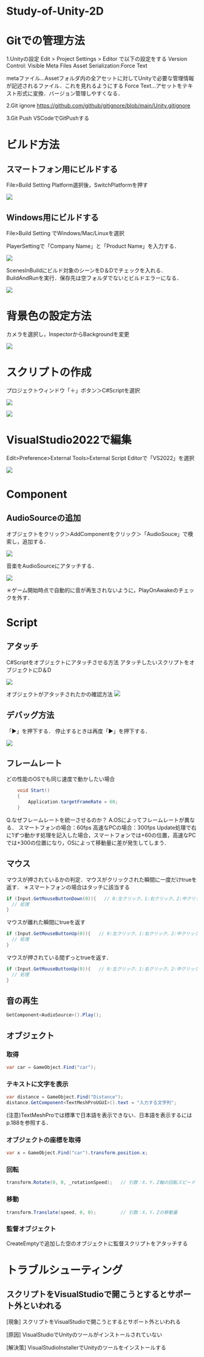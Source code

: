# Study-of-Unity-2D

# Gitでの管理方法
1.Unityの設定
Edit > Project Settings > Editor で以下の設定をする
Version Control: Visible Meta Files
Asset Serialization:Force Text

metaファイル…Assetフォルダ内の全アセットに対してUnityで必要な管理情報が記述されるファイル．これを見れるようにする
Force Text…アセットをテキスト形式に変換．バージョン管理しやすくなる．

2.Git ignore
https://github.com/github/gitignore/blob/main/Unity.gitignore

3.Git Push
VSCodeでGitPushする

# ビルド方法
## スマートフォン用にビルドする
File>Build Setting
Platform選択後，SwitchPlatformを押す

![](./Picture/BuildSetting.png)

## Windows用にビルドする
File>Build Setting
でWindows/Mac/Linuxを選択

PlayerSettingで「Company Name」と「Product Name」を入力する．

![](./Picture/PlayerSetting.png)

ScenesInBuildにビルド対象のシーンをD＆Dでチェックを入れる．
BuildAndRunを実行．保存先は空フォルダでないとビルドエラーになる．

![](./Picture/ScenesInBuild.png)

# 背景色の設定方法
カメラを選択し，InspectorからBackgroundを変更

![](./Picture/BackgroundSetting.png)

# スクリプトの作成
プロジェクトウィンドウ「＋」ボタン＞C#Scriptを選択

![](./Picture/CreateCSharpScript1.png)

![](./Picture/CreateCSharpScript2.png)


# VisualStudio2022で編集
Edit>Preference>External Tools>External Script Editorで「VS2022」を選択

![](./Picture/ExternalTools.png)

# Component
## AudioSourceの追加
オブジェクトをクリック＞AddComponentをクリック＞「AudioSouce」で検索し，追加する．

![](./Picture/AddAudioComponent.png)

音楽をAudioSourceにアタッチする．

![](./Picture/AttachAudioSource.png)

＊ゲーム開始時点で自動的に音が再生されないように，PlayOnAwakeのチェックを外す．

# Script
## アタッチ
C#Scriptをオブジェクトにアタッチさせる方法
アタッチしたいスクリプトをオブジェクトにD＆D

![](./Picture/ScriptAttach.png)

オブジェクトがアタッチされたかの確認方法
![](./Picture/AfterScriptAttach.png)

## デバッグ方法
「▶」を押下する．
停止するときは再度「▶」を押下する．

![](./Picture/DebugStart.png)

## フレームレート
どの性能のOSでも同じ速度で動かしたい場合

~~~C#
    void Start()
    {
        Application.targetFrameRate = 60;
    }
~~~

Q.なぜフレームレートを統一させるのか？
A.OSによってフレームレートが異なる．
スマートフォンの場合：60fps
高速なPCの場合：300fps
Update処理で右に1ずつ動かす処理を記入した場合，スマートフォンでは+60の位置，高速なPCでは+300の位置になり，OSによって移動量に差が発生してしまう．

## マウス
マウスが押されているかの判定．マウスがクリックされた瞬間に一度だけtrueを返す．
＊スマートフォンの場合はタッチに該当する

~~~C#
if (Input.GetMouseButtonDown(0)){   // 0:左クリック，1:右クリック，2:中クリック
  // 処理
}
~~~

マウスが離れた瞬間にtrueを返す

~~~C#
if (Input.GetMouseButtonUp(0)){   // 0:左クリック，1:右クリック，2:中クリック
  // 処理
}
~~~

マウスが押されている間ずっとtrueを返す．

~~~C#
if (Input.GetMouseButtonUp(0)){   // 0:左クリック，1:右クリック，2:中クリック
  // 処理
}
~~~

## 音の再生

~~~C#
GetComponent<AudioSource>().Play();
~~~

## オブジェクト
### 取得

~~~C#
var car = GameObject.Find("car");
~~~

### テキストに文字を表示

~~~C#
var distance = GameObject.Find("Distance");
distance.GetComponent<TextMeshProUGUI>().text = "入力する文字列";
~~~

(注意)TextMeshProでは標準で日本語を表示できない．日本語を表示するにはp.188を参照する．

### オブジェクトの座標を取得

~~~C#
var x = GameObject.Find("car").transform.position.x;
~~~

### 回転

~~~C#
transform.Rotate(0, 0, _rotationSpeed);   // 引数：X，Y，Z軸の回転スピード
~~~

### 移動

~~~C#
transform.Translate(speed, 0, 0);         // 引数：X，Y，Zの移動量
~~~

### 監督オブジェクト

CreateEmptyで追加した空のオブジェクトに監督スクリプトをアタッチする

# トラブルシューティング
## スクリプトをVisualStudioで開こうとするとサポート外といわれる
[現象]
スクリプトをVisualStudioで開こうとするとサポート外といわれる

[原因]
VisualStudioでUnityのツールがインストールされていない

[解決策]
VisualStudioInstallerでUnityのツールをインストールする